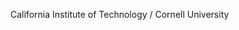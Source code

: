 [//]: # (Created by ./bin/manage_files.pl from ./species/Ancylostoma_ceylanicum/PRJNA231479/Ancylostoma_ceylanicum_PRJNA231479.summary.html on Thu Jun 11 13:43:13 2020)
California Institute of Technology / Cornell University
